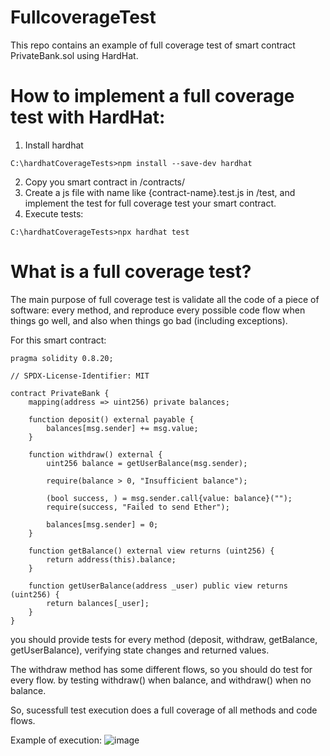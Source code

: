 # FullcoverageTest
This repo contains an example of full coverage test of smart contract PrivateBank.sol using HardHat.

# How to implement a full coverage test with HardHat:
1. Install hardhat

`C:\hardhatCoverageTests>npm install --save-dev hardhat `

2. Copy you smart contract in /contracts/
3. Create a js file with name like {contract-name}.test.js in /test, and implement the test for full coverage test your smart contract.
4. Execute tests:

`C:\hardhatCoverageTests>npx hardhat test`

# What is a full coverage test?
The main purpose of full coverage test is validate all the code of a piece of software: every method, and reproduce every possible code flow when things go well, and also when things go bad (including exceptions).

For this smart contract:

```
pragma solidity 0.8.20;

// SPDX-License-Identifier: MIT

contract PrivateBank {
    mapping(address => uint256) private balances;

    function deposit() external payable {
        balances[msg.sender] += msg.value;
    }

    function withdraw() external {
        uint256 balance = getUserBalance(msg.sender);

        require(balance > 0, "Insufficient balance");

        (bool success, ) = msg.sender.call{value: balance}("");
        require(success, "Failed to send Ether");

        balances[msg.sender] = 0;
    }

    function getBalance() external view returns (uint256) {
        return address(this).balance;
    }

    function getUserBalance(address _user) public view returns (uint256) {
        return balances[_user];
    }
}
```
you should provide tests for every method (deposit, withdraw, getBalance, getUserBalance), verifying state changes and returned values. 

The withdraw method has some different flows, so you should do test for every flow. by testing withdraw() when balance, and withdraw() when no balance.

So, sucessfull test execution does a full coverage of all methods and code flows.

Example of execution:
![image](https://github.com/jzafrap/FullcoverageTest/assets/36307819/1b9d9bea-f2a4-4108-bd49-26ff25c3df0e)




